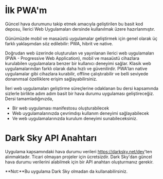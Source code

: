 # İlk PWA'm

Güncel hava durumunu takip etmek amacıyla geliştirilen bu basit kod deposu, İlerici Web Uygulamaları dersinde kullanılmak üzere hazırlanmıştır.

Günümüzde mobil ve masaüstü uygulamalar geliştirmek için genel olarak üç farklı yaklaşımdan söz edilebilir: PWA, hibrit ve native.

Doğrudan web üzerinde oluşturulan ve yayınlanan ilerici web uygulamaları (PWA - Progressive Web Application), mobil ve masaüstü cihazlara kurulabilen uygulamalara benzer bir kullanıcı deneyimi sağlar. Klasik web uygulamalarından farklı olarak daha hızlı ve güvenilirdir. PWA'ları native uygulamalar gibi cihazlara kurabilir, offline çalıştırabilir ve belli seviyede donanımsal özelliklere erişim sağlayabilirsiniz.

İleri web uygulamaları geliştirme süreçlerine odaklanan bu dersi kapsamında sizlerle birlikte adım adım basit bir hava durumu uygulaması geliştireceğiz. Dersi tamamladığınızda,

- Bir web uygulaması manifestosu oluşturabilecek
- Web uygulamalarınızda çevrimdışı kullanım deneyimi sağlayabilecek
- Ve web uygulamalarınızda kurulum deneyimi sunabileceksiniz.

# Dark Sky API Anahtarı

Uygulama kapsamındaki hava durumu verileri <https://darksky.net/dev>'ten alınmaktadır. Ticari olmayan projeler için ücretsizdir. Dark Sky'dan güncel hava durumu verilerini alabilmek için bir API anahtarı oluşturmanız gerekir.

**Not:**Bu uygulama Dark Sky olmadan da kullanabilirsiniz.
